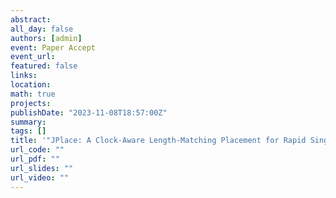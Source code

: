 ```yaml
---
abstract: 
all_day: false
authors: [admin]
event: Paper Accept
event_url: 
featured: false
links:
location: 
math: true
projects:
publishDate: "2023-11-08T18:57:00Z"
summary: 
tags: []
title: '"JPlace: A Clock-Aware Length-Matching Placement for Rapid Single-Flux-Quantum Circuits" is accepted by DATE 2024'
url_code: ""
url_pdf: ""
url_slides: ""
url_video: ""
---
```

